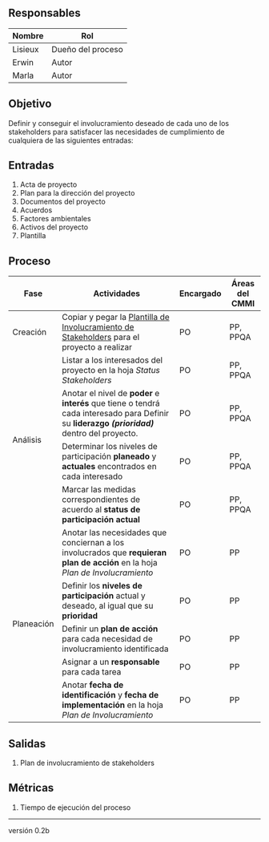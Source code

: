 ## Responsables

| Nombre  | Rol               |
|---------|-------------------|
| Lisieux | Dueño del proceso |
| Erwin   | Autor             |
| Marla   | Autor             |

## Objetivo
Definir y conseguir el involucramiento deseado de cada uno de los stakeholders para satisfacer las necesidades de cumplimiento de cualquiera de las siguientes entradas:

## Entradas
1. Acta de proyecto
2. Plan para la dirección del proyecto
3. Documentos del proyecto
4. Acuerdos
5. Factores ambientales
6. Activos del proyecto
7. Plantilla

## Proceso

<table>
  <thead>
    <tr>
      <th>Fase</th>
      <th>Actividades</th>
      <th>Encargado</th>
      <th>Áreas del CMMI</th>
    </tr>
  </thead>
  <tbody>
      <tr>
      <td>Creación</td>
      <td>Copiar y pegar la  <a href="https://docs.google.com/document/d/1KsHp4WnXDkejTbftg5n5KR3B6psNcvt8K9W1mDZjkps/edit?usp=sharing">Plantilla de Involucramiento de Stakeholders</a> para el proyecto a realizar</td>
      <td>PO</td>
      <td>PP, PPQA</td>
    </tr>
    <tr>
      <td rowspan="4">Análisis</td>
      <td>Listar a los interesados del proyecto en la hoja <em>Status Stakeholders<em/></td>
      <td>PO</td>
      <td>PP, PPQA</td>
    </tr>
    <tr>
      <td>Anotar el nivel de <b>poder</b> e <b>interés</b> que tiene o tendrá cada interesado para Definir su <b>liderazgo <em>(prioridad)</em></b>   dentro del proyecto.</td>
      <td>PO</td>
      <td>PP, PPQA </td>
    </tr>
    <tr>
      <td>Determinar los niveles de participación <b>planeado</b> y <b>actuales</b> encontrados en cada interesado </td>
      <td>PO</td>
      <td>PP, PPQA</td>
    </tr>
    <tr>
      <td>Marcar las medidas correspondientes de acuerdo al <b>status de participación actual</b>  </td>
      <td>PO</td>
      <td>PP, PPQA</td>
    </tr>
    <tr>
      <td rowspan="5">Planeación</td>
      <td> Anotar las necesidades que conciernan a los involucrados que <b>requieran plan de acción</b> en la hoja <em>Plan de Involucramiento</em></td>
      <td>PO</td>
      <td>PP</td>
    </tr>
    <tr>
      <td>Definir los <b>niveles de participación</b> actual y deseado, al igual que su <b>prioridad</b></td>
      <td>PO</td>
      <td>PP</td>
    </tr>
    <tr>
      <td>Definir un <b>plan de acción</b>  para cada necesidad de involucramiento identificada</td>
      <td>PO</td>
      <td>PP</td>
    </tr>
    <tr>
      <td>Asignar a un <b>responsable</b>  para cada tarea</td>
      <td>PO</td>
      <td>PP</td>
    </tr>
    <tr>
      <td>Anotar <b>fecha de identificación</b> y <b>fecha de implementación</b>  en la hoja <em>Plan de Involucramiento</em></td>
      <td>PO</td>
      <td>PP</td>
    </tr>

  </tbody>
</table>

## Salidas
1. Plan de involucramiento de stakeholders

## Métricas
1. Tiempo de ejecución del proceso

***
versión 0.2b